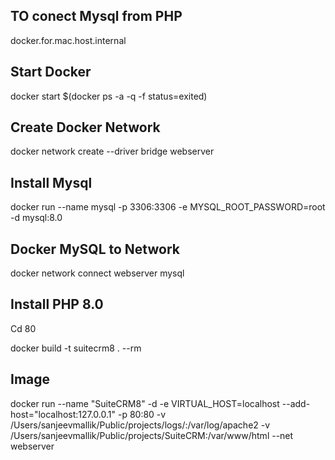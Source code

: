 ## TO conect Mysql from PHP
docker.for.mac.host.internal

## Start Docker
docker start $(docker ps -a -q -f status=exited) 
## Create Docker Network
docker network create --driver bridge webserver 
## Install Mysql 
docker run --name mysql  -p 3306:3306  -e MYSQL_ROOT_PASSWORD=root -d mysql:8.0 

## Docker MySQL to Network

docker network connect webserver mysql
## Install PHP 8.0
Cd  80 

docker build -t suitecrm8 .  --rm 

## Image 
docker run --name "SuiteCRM8" -d -e VIRTUAL_HOST=localhost --add-host="localhost:127.0.0.1" -p 80:80 -v /Users/sanjeevmallik/Public/projects/logs/:/var/log/apache2 -v /Users/sanjeevmallik/Public/projects/SuiteCRM:/var/www/html --net webserver
